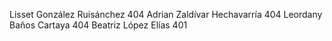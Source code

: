 Lisset González Ruisánchez 404
Adrian Zaldívar Hechavarría 404
Leordany Baños Cartaya 404
Beatriz López Elías 401
